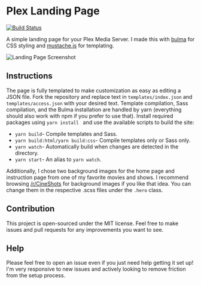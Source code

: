 # Plex Landing Page

[![Build Status](https://travis-ci.org/ryjo1026/plex-landing-page.svg?branch=master)](https://travis-ci.org/ryjo1026/plex-landing-page)

A simple landing page for your Plex Media Server. I made this with [bulma](https://bulma.io/) for CSS styling and [mustache.js](http://mustache.github.io/) for templating.

![Landing Page Screenshot](https://i.imgur.com/RadvB9M.jpg)

## Instructions
The page is fully templated to make customization as easy as editing a JSON file. Fork the repository and replace text in ```templates/index.json``` and ```templates/access.json``` with your desired text. Template compilation, Sass compilation, and the Bulma installation are handled by yarn (everything should also work with npm if you prefer to use that). Install required packages using ```yarn install ``` and use the available scripts to build the site:
* ```yarn build```- Compile templates and Sass.
* ```yarn build:html/yarn build:css```- Compile templates only or Sass only.
* ```yarn watch```- Automatically build when changes are detected in the directory.
* ```yarn start```- An alias to ```yarn watch```.

Additionally, I chose two background images for the home page and instruction page from one of my favorite movies and shows. I recommend browsing [/r/CineShots](https://www.reddit.com/r/CineShots/) for background images if you like that idea. You can change them in the respective .scss files under the ```.hero``` class.

## Contribution
This project is open-sourced under the MIT license. Feel free to make issues and pull requests for any improvements you want to see.

## Help
Please feel free to open an issue even if you just need help getting it set up! I'm very responsive to new issues and actively looking to remove friction from the setup process.

